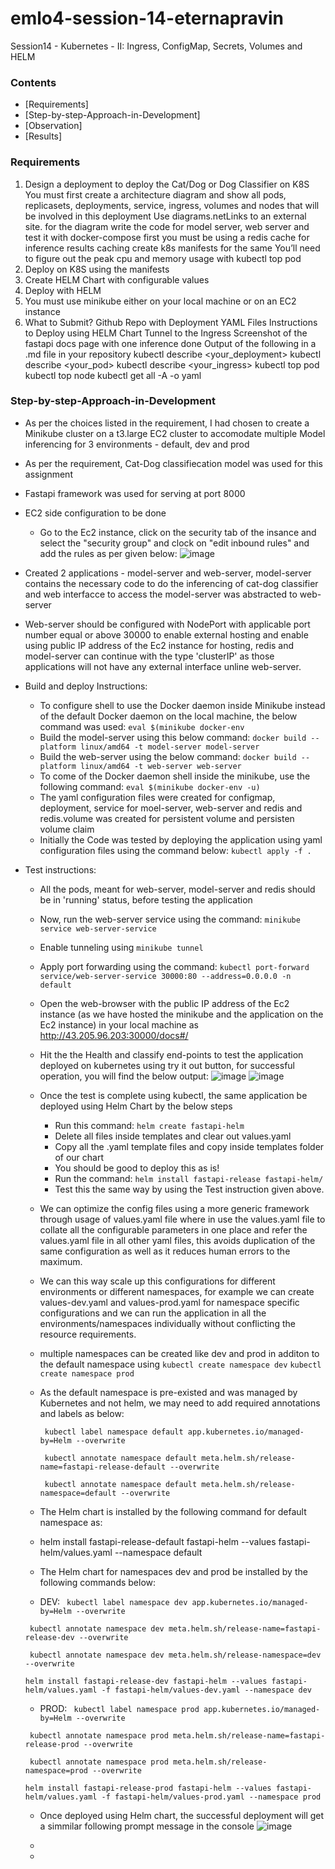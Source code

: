 # emlo4-session-14-eternapravin

Session14 - Kubernetes - II: Ingress, ConfigMap, Secrets, Volumes and HELM


### Contents
  - [Requirements]
  - [Step-by-step-Approach-in-Development]
  - [Observation]
  - [Results]

### Requirements

1. Design a deployment to deploy the Cat/Dog or Dog Classifier on K8S
    You must first create a architecture diagram and show all pods, replicasets, deployments, service, ingress, volumes and nodes that will be involved in this deployment
    Use diagrams.netLinks to an external site. for the diagram
    write the code for model server, web server and test it with docker-compose first
    you must be using a redis cache for inference results caching
    create k8s manifests for the same
    You’ll need to figure out the peak cpu and memory usage with kubectl top pod
2. Deploy on K8S using the manifests
3. Create HELM Chart with configurable values
4. Deploy with HELM
5. You must use minikube either on your local machine or on an EC2 instance
6. What to Submit?
   Github Repo with Deployment YAML Files
   Instructions to
      Deploy using HELM Chart
      Tunnel to the Ingress
      Screenshot of the fastapi docs page with one inference done
   Output of the following in a .md file in your repository
      kubectl describe <your_deployment>
      kubectl describe <your_pod>
      kubectl describe <your_ingress>
      kubectl top pod
      kubectl top node
      kubectl get all -A -o yaml

### Step-by-step-Approach-in-Development
  - As per the choices listed in the requirement, I had chosen to create a Minikube cluster on a t3.large EC2 cluster to accomodate multiple Model inferencing for 3 environments - default, dev and prod
  - As per the requirement, Cat-Dog classifiecation model was used for this assignment
  - Fastapi framework was used for serving at port 8000
  - EC2 side configuration to be done
    - Go to the Ec2 instance, click on the security tab of the insance and select the "security group" and clock on "edit inbound rules" and add the rules as per given below:
     ![image](https://github.com/user-attachments/assets/97d537e9-e939-44e2-839e-36a78acc0c8e)
  - Created 2 applications - model-server and web-server, model-server contains the necessary code to do the inferencing of cat-dog classifier and web interfacce to access the model-server was 
    abstracted to web-server
  - Web-server should be configured with NodePort with applicable port number equal or above 30000 to enable external hosting and enable using public IP address of the Ec2 instance for hosting, redis 
    and model-server can continue with the type 'clusterIP' as those applications will not have any external interface unline web-server.
  - Build and deploy Instructions:
    -  To configure shell to use the Docker daemon inside Minikube instead of the default Docker daemon on the local machine, the below command was used:
       `eval $(minikube docker-env`
    - Build the model-server using this below command:
        `docker build --platform linux/amd64 -t model-server model-server`
    - Build the web-server using the below command:
        `docker build --platform linux/amd64 -t web-server web-server`
    - To come of the Docker daemon shell inside the minikube, use the following command:
         `eval $(minikube docker-env -u)`
    - The yaml configuration files were created for configmap, deployment, service for moel-server, web-server and redis and redis.volume was created for persistent volume and persisten volume claim
    - Initially the Code was tested by deploying the application using yaml configuration files using the command below:
            `kubectl apply -f .`
  - Test instructions: 
    - All the pods, meant for web-server, model-server and redis should be in 'running' status, before testing the application
    - Now, run the web-server service using the command: `minikube service web-server-service`
    - Enable tunneling using `minikube tunnel`
    - Apply port forwarding using the command: `kubectl port-forward service/web-server-service 30000:80 --address=0.0.0.0 -n default`
    -  Open the web-browser with the public IP address of the Ec2 instance (as we have hosted the minikube and the application on the Ec2 instance) in your local machine as
       http://43.205.96.203:30000/docs#/
    - Hit the the Health and classify end-points to test the application deployed on kubernetes using try it out button, for successful operation, you will find the below output:
      ![image](https://github.com/user-attachments/assets/783e9f38-899d-40e9-b22d-e5358d097450)
      ![image](https://github.com/user-attachments/assets/f02d87d2-fc55-4586-92c1-bebdb59172ad)
    - Once the test is complete using kubectl, the same application be deployed using Helm Chart by the below steps
       - Run this command: `helm create fastapi-helm`
       - Delete all files inside templates and clear out values.yaml
       - Copy all the .yaml template files and copy inside templates folder of our chart
       - You should be good to deploy this as is!
       - Run the command:  `helm install fastapi-release fastapi-helm/ `
       - Test this the same way by using the Test instruction given above.
    - We can optimize the config files using a more generic framework through usage of values.yaml file where in use the values.yaml file to collate all the configurable parameters in one place and refer the values.yaml file in all other yaml files, this avoids duplication of the same configuration as well as it reduces human errors to the maximum.
    - We can this way scale up this configurations for different environments or different namespaces, for example we can create values-dev.yaml and values-prod.yaml for namespace specific configurations and we can run the application in all the environments/namespaces individually without conflicting the resource requirements.
    -  multiple namespaces can be created like dev and prod in additon to the default namespace using
       `kubectl create namespace dev`
       `kubectl create namespace prod`
    - As the default namespace is pre-existed and was managed by Kubernetes and not helm, we may need to add required annotations and labels as below:
      
       ` kubectl label namespace default app.kubernetes.io/managed-by=Helm --overwrite`
      
       ` kubectl annotate namespace default meta.helm.sh/release-name=fastapi-release-default --overwrite`
      
       ` kubectl annotate namespace default meta.helm.sh/release-namespace=default --overwrite`
      
     - The Helm chart is installed by the following command for default namespace as:
     - helm install fastapi-release-default fastapi-helm --values fastapi-helm/values.yaml --namespace default
      - The Helm chart for namespaces dev and prod be installed by the following commands below:
      - DEV: 
       ` kubectl label namespace dev app.kubernetes.io/managed-by=Helm --overwrite`
      
       ` kubectl annotate namespace dev meta.helm.sh/release-name=fastapi-release-dev --overwrite`
      
       ` kubectl annotate namespace dev meta.helm.sh/release-namespace=dev --overwrite`
    
       ` helm install fastapi-release-dev fastapi-helm --values fastapi-helm/values.yaml -f fastapi-helm/values-dev.yaml --namespace dev `
      - PROD:
       ` kubectl label namespace prod app.kubernetes.io/managed-by=Helm --overwrite`
      
       ` kubectl annotate namespace prod meta.helm.sh/release-name=fastapi-release-prod --overwrite`
      
       ` kubectl annotate namespace prod meta.helm.sh/release-namespace=prod --overwrite`

       ` helm install fastapi-release-prod fastapi-helm --values fastapi-helm/values.yaml -f fastapi-helm/values-prod.yaml --namespace prod `

    - Once deployed using Helm chart, the successful deployment will get a simmilar following prompt message in the console
      ![image](https://github.com/user-attachments/assets/8897d041-6b90-4bb4-917b-39e50d8d0627)

   
    - 
    - 

        
